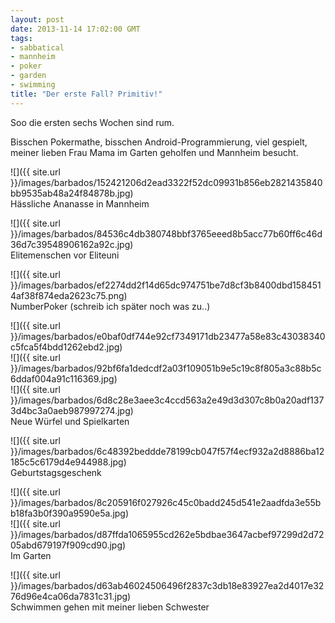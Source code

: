 ```yaml
---
layout: post
date: 2013-11-14 17:02:00 GMT
tags:
- sabbatical
- mannheim
- poker
- garden
- swimming
title: "Der erste Fall? Primitiv!"
---
```

Soo die ersten sechs Wochen sind rum.

Bisschen Pokermathe, bisschen Android-Programmierung, viel gespielt, meiner lieben Frau Mama im Garten geholfen und Mannheim besucht.

![]({{ site.url }}/images/barbados/152421206d2ead3322f52dc09931b856eb2821435840bb9535ab48a24f84878b.jpg)  
Hässliche Ananasse in Mannheim

![]({{ site.url }}/images/barbados/84536c4db380748bbf3765eeed8b5acc77b60ff6c46d36d7c39548906162a92c.jpg)  
Elitemenschen vor Eliteuni

![]({{ site.url }}/images/barbados/ef2274dd2f14d65dc974751be7d8cf3b8400dbd1584514af38f874eda2623c75.png)  
NumberPoker (schreib ich später noch was zu..)

![]({{ site.url }}/images/barbados/e0baf0df744e92cf7349171db23477a58e83c43038340c5fca5f4bdd1262ebd2.jpg)  
![]({{ site.url }}/images/barbados/92bf6fa1dedcdf2a03f109051b9e5c19c8f805a3c88b5c6ddaf004a91c116369.jpg)  
![]({{ site.url }}/images/barbados/6d8c28e3aee3c4ccd563a2e49d3d307c8b0a20adf1373d4bc3a0aeb987997274.jpg)  
Neue Würfel und Spielkarten

![]({{ site.url }}/images/barbados/6c48392beddde78199cb047f57f4ecf932a2d8886ba12185c5c6179d4e944988.jpg)  
Geburtstagsgeschenk

![]({{ site.url }}/images/barbados/8c205916f027926c45c0badd245d541e2aadfda3e55bb18fa3b0f390a9590e5a.jpg)  
![]({{ site.url }}/images/barbados/d87ffda1065955cd262e5bdbae3647acbef97299d2d7205abd679197f909cd90.jpg)  
Im Garten

![]({{ site.url }}/images/barbados/d63ab46024506496f2837c3db18e83927ea2d4017e3276d96e4ca06da7831c31.jpg)  
Schwimmen gehen mit meiner lieben Schwester
